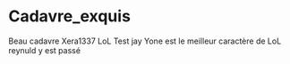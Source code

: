 # Cadavre_exquis
 Beau cadavre
Xera1337
LoL
Test jay
Yone est le meilleur caractère de LoL
reynuld y est passé

